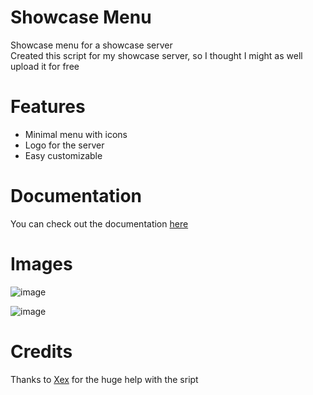 # Showcase Menu
Showcase menu for a showcase server<br>
Created this script for my showcase server, so I thought I might as well upload it for free

# Features
- Minimal menu with icons
- Logo for the server
- Easy customizable

# Documentation
You can check out the documentation [here](https://docs.srpeter.com/scripts/srp_showcasemenu)

# Images
![image](https://github.com/SrPeterr/srp_showcasemenu/assets/21348463/9a36e4f5-31a0-41c9-ac8e-baa547bd62fe)

![image](https://github.com/SrPeterr/srp_showcasemenu/assets/21348463/e1bd6ed3-d43a-4921-a8c0-e88dc2d01c4d)

# Credits
Thanks to [Xex](https://github.com/JGCdev) for the huge help with the sript



